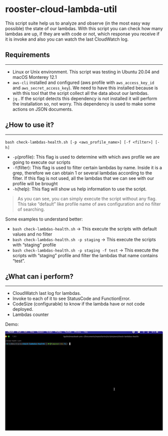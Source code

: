 # rooster-cloud-lambda-util
This  script suite help us to analyze and observe (in the most easy way possible) the state of our lambdas. With this script you can check how many lambdas are up, if they are with code or not, which response you receive if it is invoke and also you can watch the last CloudWatch log.

## Requirements

---

- Linux or Unix environment. This script was testing in Ubuntu 20.04 and macOS Monterey 12.1
- `aws-cli` installed and configured (aws profile with `aws_access_key_id` and `aws_secret_access_key`). We need to have this installed because is with this tool that the script collect all the data about our lambdas.
- `jq` . If the script detects this dependency is not installed it will perform the installation so, not worry. This dependency is used to make some actions on JSON documents.

## ¿How to use it?

---

`bash check-lambdas-health.sh [-p <aws_profile_name>] [-f <filter>] [-h]`

- `-p`(profile): This flag is used to determine with which aws profile we are going to execute our scripts
- `-f`(filter): This flag is used to filter certain lambdas by name. Inside it is a grep, therefore we can obtain 1 or several lambdas according to the filter. If this flag is not used, all the lambdas that we can see with our profile will be brought
- `-h`(help): This flag will show us help information to use the script.

> As you can see, you can simply execute the script without any flag. This take “default” like profile name of aws configuration and no filter of searching.
>

Some examples to understand better:

- `bash check-lambdas-health.sh` → This execute the scripts with default values and no filter
- `bash check-lambdas-health.sh -p staging` → This execute the scripts with “staging” profile
- `bash check-lambdas-health.sh -p staging -f test` → This execute the scripts with “staging” profile and filter the lambdas that name contains “test”.

## ¿What can i perform?

---

- CloudWatch last log for lambdas.
- Invoke to each of it to see StatusCode and FunctionError.
- CodeSize (configurable) to know if the lambda have or not code deployed.
- Lambdas counter

Demo:

![Alt Text](./docs/check-lambdas-health-demo.gif)

